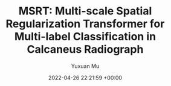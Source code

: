 ---
layout: post
title:  "MSRT: Multi-scale Spatial Regularization Transformer for Multi-label Classification in Calcaneus Radiograph"
date:   2022-04-26 22:21:59 +00:00
image: images/isbi2022.jpg
categories: research
author: "Yuxuan Mu"
authors: "<strong>Yuxuan Mu</strong>,He Zhao, Jia Guo, Huiqi Li"
venue: "IEEE International Symposium on Biomedical Imaging (ISBI)"
arxiv: https://ieeexplore.ieee.org/document/9761435
---